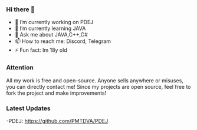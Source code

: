 ### Hi there 👋

- 🔭 I’m currently working on PDEJ
- 🌱 I’m currently learning JAVA
- 💬 Ask me about JAVA,C++,C#
- 📫 How to reach me: Discord, Telegram
- ⚡ Fun fact: Im 18y old

### Attention

All my work is free and open-source. Anyone sells anywhere or misuses, you can directly contact me! Since my projects are open source, feel free to fork the project and make improvements! 

### Latest Updates

-PDEJ: https://github.com/PMTDVA/PDEJ
